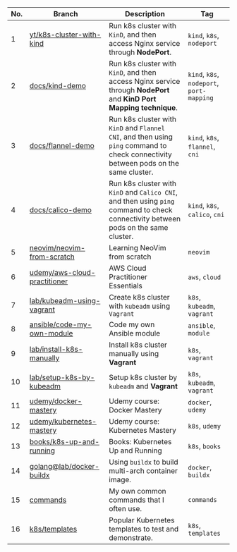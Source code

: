 |No.|Branch|Description|Tag|
|-|-|-|-|
|1|[yt/k8s-cluster-with-kind](https://github.com/cuongpiger/devops/tree/yt/k8s-cluster-with-kind)|Run k8s cluster with `KinD`, and then access Nginx service through **NodePort**.|`kind`, `k8s`, `nodeport`|
|2|[docs/kind-demo](https://github.com/cuongpiger/devops/tree/docs/kind-demo)|Run k8s cluster with `KinD`, and then access Nginx service through **NodePort** and **KinD Port Mapping technique**.|`kind`, `k8s`, `nodeport`, `port-mapping`|
|3|[docs/flannel-demo](https://github.com/cuongpiger/devops/tree/docs/flannel-demo)|Run k8s cluster with `KinD` and `Flannel CNI`, and then using `ping` command to check connectivity between pods on the same cluster.|`kind`, `k8s`, `flannel`, `cni`|
|4|[docs/calico-demo](https://github.com/cuongpiger/devops/tree/docs/calico-demo)|Run k8s cluster with `KinD` and `Calico CNI`, and then using `ping` command to check connectivity between pods on the same cluster.|`kind`, `k8s`, `calico`, `cni`|
|5|[neovim/neovim-from-scratch](https://github.com/cuongpiger/devops/tree/neovim/neovim-from-scratch)|Learning NeoVim from scratch|`neovim`|
|6|[udemy/aws-cloud-practitioner](https://github.com/cuongpiger/cloud/tree/udemy/aws-cloud-practitioner)|AWS Cloud Practitioner Essentials|`aws`, `cloud`|
|7|[lab/kubeadm-using-vagrant](https://github.com/cuongpiger/cloud/tree/lab/kubeadm-using-vagrant)|Create k8s cluster with `kubeadm` using `Vagrant`|`k8s`, `kubeadm`, `vagrant`|
|8|[ansible/code-my-own-module](https://github.com/cuongpiger/cloud/tree/ansible/code-my-own-module)|Code my own Ansible module|`ansible`, `module`|
|9|[lab/install-k8s-manually](https://github.com/cuongpiger/cloud/tree/lab/install-k8s-manually)|Install k8s cluster manually using **Vagrant**|`k8s`, `vagrant`|
|10|[lab/setup-k8s-by-kubeadm](https://github.com/cuongpiger/cloud/tree/lab/setup-k8s-by-kubeadm)|Setup k8s cluster by `kubeadm` and **Vagrant**|`k8s`, `kubeadm`, `vagrant`|
|11|[udemy/docker-mastery](https://github.com/cuongpiger/cloud/tree/udemy/docker-mastery)|Udemy course: Docker Mastery|`docker`, `udemy`|
|12|[udemy/kubernetes-mastery](https://github.com/cuongpiger/cloud/tree/udemy/kubernetes-mastery)|Udemy course: Kubernetes Mastery|`k8s`, `udemy`|
|13|[books/k8s-up-and-running](https://github.com/cuongpiger/cloud/tree/books/k8s-up-and-running)|Books: Kubernetes Up and Running|`k8s`, `books`|
|14|[golang@lab/docker-buildx](https://github.com/cuongpiger/golang/tree/lab/docker-buildx)|Using `buildx` to build multi-arch container image.|`docker`, `buildx`|
|15|[commands](https://github.com/cuongpiger/cloud/tree/commands)|My own common commands that I often use.|`commands`|
|16|[k8s/templates](https://github.com/cuongpiger/cloud/tree/k8s/templates)|Popular Kubernetes templates to test and demonstrate.|`k8s`, `templates`|